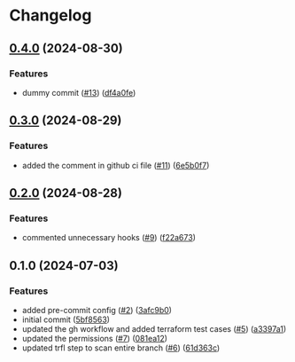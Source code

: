 # Changelog

## [0.4.0](https://github.com/anupam-sy/terraform-google-vpc/compare/v0.3.0...v0.4.0) (2024-08-30)


### Features

* dummy commit ([#13](https://github.com/anupam-sy/terraform-google-vpc/issues/13)) ([df4a0fe](https://github.com/anupam-sy/terraform-google-vpc/commit/df4a0fe6868c42bdda5b95c456b076f86b8ddee6))

## [0.3.0](https://github.com/anupam-sy/terraform-google-vpc/compare/v0.2.0...v0.3.0) (2024-08-29)


### Features

* added the comment in github ci file ([#11](https://github.com/anupam-sy/terraform-google-vpc/issues/11)) ([6e5b0f7](https://github.com/anupam-sy/terraform-google-vpc/commit/6e5b0f7ea14994f1d7539690e15b1167b3af884f))

## [0.2.0](https://github.com/anupam-sy/terraform-google-vpc/compare/v0.1.0...v0.2.0) (2024-08-28)


### Features

* commented unnecessary hooks ([#9](https://github.com/anupam-sy/terraform-google-vpc/issues/9)) ([f22a673](https://github.com/anupam-sy/terraform-google-vpc/commit/f22a673914c007cbbc7c089fec2dc4e87263da01))

## 0.1.0 (2024-07-03)


### Features

* added pre-commit config ([#2](https://github.com/anupam-sy/terraform-google-vpc/issues/2)) ([3afc9b0](https://github.com/anupam-sy/terraform-google-vpc/commit/3afc9b0eab24b40420ddbacd92714bba94285b16))
* initial commit ([5bf8563](https://github.com/anupam-sy/terraform-google-vpc/commit/5bf8563f15d3c3ae455110b8f8dbc77833ee83bf))
* updated the gh workflow and added terraform test cases ([#5](https://github.com/anupam-sy/terraform-google-vpc/issues/5)) ([a3397a1](https://github.com/anupam-sy/terraform-google-vpc/commit/a3397a1cde48a3e9ab32c22366006720aca60557))
* updated the permissions ([#7](https://github.com/anupam-sy/terraform-google-vpc/issues/7)) ([081ea12](https://github.com/anupam-sy/terraform-google-vpc/commit/081ea1211168eaa13ba2f75e3b137e53c19f27a5))
* updated trfl step to scan entire branch ([#6](https://github.com/anupam-sy/terraform-google-vpc/issues/6)) ([61d363c](https://github.com/anupam-sy/terraform-google-vpc/commit/61d363cdfb686f112316d47ce90b9e16b812083d))
